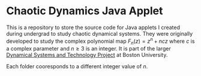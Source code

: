 # Chaotic Dynamics Java Applet
This is a repository to store the source code for Java applets I created during undergrad to study chaotic dynamical systems. They were originally developed to study the complex polynomial map $F_n(z)=z^n+ncz$ where $c$ is a complex parameter and $n\ge3$ is an integer. It is part of the larger [Dynamical Systems and Technology Project](https://math.bu.edu/DYSYS/index.html) at Boston University.

Each folder cooresponds to a different integer value of $n$.
